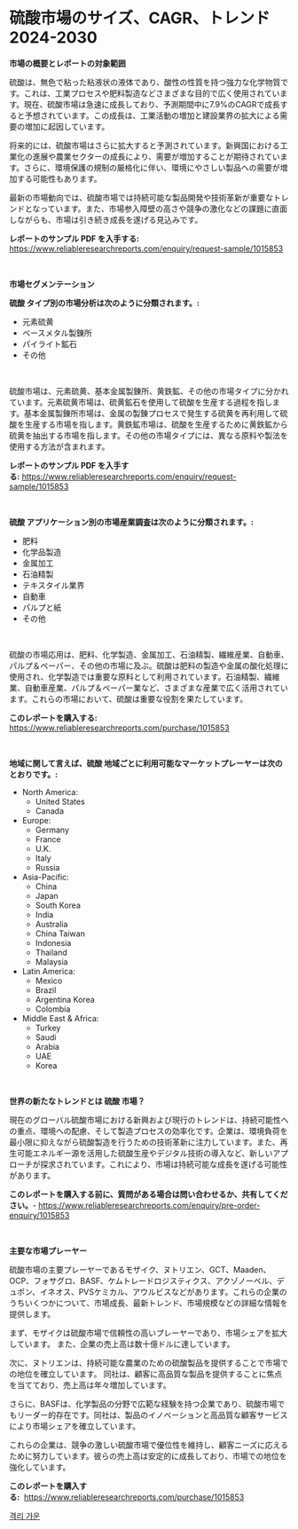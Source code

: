 <p><h1>硫酸市場のサイズ、CAGR、トレンド 2024-2030</h1></p><p><strong>市場の概要とレポートの対象範囲</strong></p>
<p><p>硫酸は、無色で粘った粘液状の液体であり、酸性の性質を持つ強力な化学物質です。これは、工業プロセスや肥料製造などさまざまな目的で広く使用されています。現在、硫酸市場は急速に成長しており、予測期間中に7.9%のCAGRで成長すると予想されています。この成長は、工業活動の増加と建設業界の拡大による需要の増加に起因しています。</p><p>将来的には、硫酸市場はさらに拡大すると予測されています。新興国における工業化の進展や農業セクターの成長により、需要が増加することが期待されています。さらに、環境保護の規制の厳格化に伴い、環境にやさしい製品への需要が増加する可能性もあります。</p><p>最新の市場動向では、硫酸市場では持続可能な製品開発や技術革新が重要なトレンドとなっています。また、市場参入障壁の高さや競争の激化などの課題に直面しながらも、市場は引き続き成長を遂げる見込みです。</p></p>
<p><strong>レポートのサンプル PDF を入手する:</strong> <a href="https://www.reliableresearchreports.com/enquiry/request-sample/1015853">https://www.reliableresearchreports.com/enquiry/request-sample/1015853</a></p>
<p>&nbsp;</p>
<p><strong>市場セグメンテーション</strong></p>
<p><strong>硫酸 タイプ別の市場分析は次のように分類されます。:</strong></p>
<p><ul><li>元素硫黄</li><li>ベースメタル製錬所</li><li>パイライト鉱石</li><li>その他</li></ul></p>
<p>&nbsp;</p>
<p><p>硫酸市場は、元素硫黄、基本金属製錬所、黄鉄鉱、その他の市場タイプに分かれています。元素硫黄市場は、硫黄鉱石を使用して硫酸を生産する過程を指します。基本金属製錬所市場は、金属の製錬プロセスで発生する硫黄を再利用して硫酸を生産する市場を指します。黄鉄鉱市場は、硫酸を生産するために黄鉄鉱から硫黄を抽出する市場を指します。その他の市場タイプには、異なる原料や製法を使用する方法が含まれます。</p></p>
<p><strong>レポートのサンプル PDF を入手する:</strong>&nbsp;<a href="https://www.reliableresearchreports.com/enquiry/request-sample/1015853">https://www.reliableresearchreports.com/enquiry/request-sample/1015853</a></p>
<p>&nbsp;</p>
<p><strong> 硫酸 アプリケーション別の市場産業調査は次のように分類されます。:</strong></p>
<p><ul><li>肥料</li><li>化学品製造</li><li>金属加工</li><li>石油精製</li><li>テキスタイル業界</li><li>自動車</li><li>パルプと紙</li><li>その他</li></ul></p>
<p>&nbsp;</p>
<p><p>硫酸の市場応用は、肥料、化学製造、金属加工、石油精製、繊維産業、自動車、パルプ＆ペーパー、その他の市場に及ぶ。硫酸は肥料の製造や金属の酸化処理に使用され、化学製造では重要な原料として利用されています。石油精製、繊維業、自動車産業、パルプ＆ペーパー業など、さまざまな産業で広く活用されています。これらの市場において、硫酸は重要な役割を果たしています。</p></p>
<p><strong>このレポートを購入する:</strong>&nbsp; <a href="https://www.reliableresearchreports.com/purchase/1015853">https://www.reliableresearchreports.com/purchase/1015853</a></p>
<p>&nbsp;</p>
<p><strong>地域に関して言えば、硫酸 地域ごとに利用可能なマーケットプレーヤーは次のとおりです。:</strong></p>
<p><ul>
    <li>
        North America:
        <ul>
            <li>United States</li>
            <li>Canada</li>
        </ul>
    </li>
    <li>
        Europe:
        <ul>
            <li>Germany</li>
            <li>France</li>
            <li>U.K.</li>
            <li>Italy</li>
            <li>Russia</li>
        </ul>
    </li>
    <li>
        Asia-Pacific:
        <ul>
            <li>China</li>
            <li>Japan</li>
            <li>South Korea</li>
            <li>India</li>
            <li>Australia</li>
            <li>China Taiwan</li>
            <li>Indonesia</li>
            <li>Thailand</li>
            <li>Malaysia</li>
        </ul>
    </li>
    <li>
        Latin America:
        <ul>
            <li>Mexico</li>
            <li>Brazil</li>
            <li>Argentina Korea</li>
            <li>Colombia</li>
        </ul>
    </li>
    <li>
        Middle East & Africa:
        <ul>
            <li>Turkey</li>
            <li>Saudi</li>
            <li>Arabia</li>
            <li>UAE</li>
            <li>Korea</li>
        </ul>
    </li>
    </ul></p>
<p>&nbsp;</p>
<p><strong>世界の新たなトレンドとは 硫酸 市場？</strong></p>
<p><p>現在のグローバル硫酸市場における新興および現行のトレンドは、持続可能性への重点、環境への配慮、そして製造プロセスの効率化です。企業は、環境負荷を最小限に抑えながら硫酸製造を行うための技術革新に注力しています。また、再生可能エネルギー源を活用した硫酸生産やデジタル技術の導入など、新しいアプローチが探求されています。これにより、市場は持続可能な成長を遂げる可能性があります。</p></p>
<p><strong>このレポートを購入する前に、質問がある場合は問い合わせるか、共有してください。</strong>- <a href="https://www.reliableresearchreports.com/enquiry/pre-order-enquiry/1015853">https://www.reliableresearchreports.com/enquiry/pre-order-enquiry/1015853</a></p>
<p>&nbsp;</p>
<p><strong>主要な市場プレーヤー</strong></p>
<p><p>硫酸市場の主要プレーヤーであるモザイク、ヌトリエン、GCT、Maaden、OCP、フォサグロ、BASF、ケムトレードロジスティクス、アクゾノーベル、デュポン、イネオス、PVSケミカル、アウルビスなどがあります。これらの企業のうちいくつかについて、市場成長、最新トレンド、市場規模などの詳細な情報を提供します。</p><p>まず、モザイクは硫酸市場で信頼性の高いプレーヤーであり、市場シェアを拡大しています。 また、企業の売上高は数十億ドルに達しています。</p><p>次に、ヌトリエンは、持続可能な農業のための硫酸製品を提供することで市場での地位を確立しています。 同社は、顧客に高品質な製品を提供することに焦点を当てており、売上高は年々増加しています。</p><p>さらに、BASFは、化学製品の分野で広範な経験を持つ企業であり、硫酸市場でもリーダー的存在です。同社は、製品のイノベーションと高品質な顧客サービスにより市場シェアを確立しています。</p><p>これらの企業は、競争の激しい硫酸市場で優位性を維持し、顧客ニーズに応えるために努力しています。彼らの売上高は安定的に成長しており、市場での地位を強化しています。</p></p>
<p><strong>このレポートを購入する:</strong>&nbsp;&nbsp;<a href="https://www.reliableresearchreports.com/purchase/1015853">https://www.reliableresearchreports.com/purchase/1015853</a></p>
<p><p><a href="https://github.com/rsg307664904/Market-Research-Report-List-1/blob/main/69936327571.md">격리 가운</a></p></p>